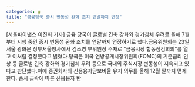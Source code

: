 ```yaml
---
categories: g
title: "금융당국 증시 변동성 완화 조치 연말까지 연장"
---
```

[서울파이낸스 이진희 기자] 금융 당국이 글로벌 긴축 강화와 경기침체 우려로 올해 7월부터 시행 중인 증시 변동성 완화 조치를 연말까지 연장하기로 했다.금융위원회는 23일 서울 광화문 정부서울청사에서 김소영 부위원장 주재로 "금융시장 합동점검회의"를 열고 이처럼 결정했다고 밝혔다.당국은 미국 연방공개시장위원회(FOMC)의 기준금리 인상 등 글로벌 긴축 강화와 경기침체 우려 등으로 국내외 주식시장 변동성이 지속되고 있다고 판단했다.이에 증권회사의 신용융자담보비율 유지 의무를 올해 12월 말까지 면제한다. 증시 급락에 따른 신용융자 반
